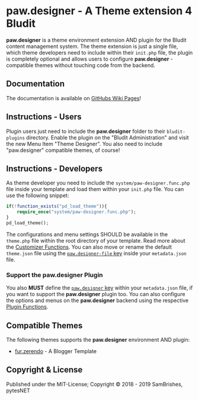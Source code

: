 paw.designer - A Theme extension 4 Bludit
=========================================
**paw.designer** is a theme environment extension AND plugin for the Bludit content management
system. The theme extension is just a single file, which theme developers need to include within
their `init.php` file, the plugin is completely optional and allows users to configure
**paw.designer** -compatible themes without touching code from the backend.

Documentation
-------------
The documentation is available on [GitHubs Wiki Pages](https://github.com/pytesNET/paw.designer/wiki)!

Instructions - Users
--------------------
Plugin users just need to include the **paw.designer** folder to their `bludit-plugins` directory.
Enable the plugin on the "Bludit Administration" and visit the new Menu Item "Theme Designer".
You also need to include "paw.designer" compatible themes, of course!

Instructions - Developers
-------------------------
As theme developer you need to include the `system/paw-designer.func.php` file inside your template
and load them within your `init.php` file. You can use the following snippet:

```php
if(!function_exists("pd_load_theme")){
    require_once("system/paw-designer.func.php");
}
pd_load_theme();
```

The configurations and menu settings SHOULD be available in the `theme.php` file within the root
directory of your template. Read more about the [Customizer Functions](https://github.com/pytesNET/paw.designer/wiki/Customizer-Functions).
You can also move or rename the default `theme.json` file using the [`paw.designer-file` key](https://github.com/pytesNET/paw.designer/wiki/Plugin-Functions#pawdesigner-file)
inside your `metadata.json` file.

### Support the paw.designer Plugin
You also **MUST** define the [`paw.designer` key](https://github.com/pytesNET/paw.designer/wiki/Plugin-Functions#imporant)
within your `metadata.json` file, if you want to support the **paw.designer** plugin too. You can
also configure the options and menus on the **paw.designer** backend using the respective
[Plugin Functions](https://github.com/pytesNET/paw.designer/wiki/Plugin-Functions#pd_configure_optionkey-config).

Compatible Themes
-----------------
The following themes supports the **paw.designer** environment AND plugin:

- [fur.zerendo](https://github.com/pytesNET/fur.zerendo) - A Blogger Template

Copyright & License
-------------------
Published under the MIT-License; Copyright © 2018 - 2019 SamBrishes, pytesNET
